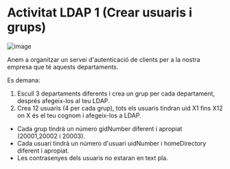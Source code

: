 # Activitat LDAP 1 (Crear usuaris i grups)

![image](https://github.com/XaSaFa/MP04/assets/110727546/6f15e88b-4d57-4ec9-aa67-4374d055ce7b)

Anem a organitzar un servei d'autenticació de clients per a la nostra empresa que té aquests departaments.

Es demana:

1. Escull 3 departaments diferents i crea un grup per cada departament, després afegeix-los al teu LDAP.
2. Crea 12 usuaris (4 per cada grup), tots els usuaris tindran uid X1 fins X12 on X és el teu cognom i afegeix-los a LDAP.

- Cada grup tindrà un número gidNumber diferent i apropiat (20001,20002 i 20003).
- Cada usuari tindrà un número d'usuari uidNumber i homeDirectory diferent i apropiat.
- Les contrasenyes dels usuaris no estaran en text pla.


